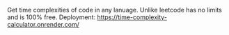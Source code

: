 Get time complexities of code in any lanuage. Unlike leetcode has no limits and is 100% free.
Deployment: https://time-complexity-calculator.onrender.com/
